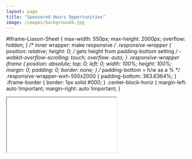 ```yaml
---
layout: page
title: "Sponsored Hours Opportunities"
image: /images/background4.jpg
---
```

<!-- This is copied from https://forum.squarespace.com/topic/64949-i-cant-get-my-google-sheet-to-be-responsive-what-am-i-doing-wrong/-->
#Iframe-Liason-Sheet {
 max-width: 550px;
 max-height: 2000px;
 overflow: hidden;
}
/* inner wrapper: make responsive */
.responsive-wrapper {
 position: relative;
 height: 0;  /* gets height from padding-bottom setting */
 -webkit-overflow-scrolling: touch;
 overflow: auto;
}
.responsive-wrapper iframe {
 position: absolute;
 top: 0;
 left: 0;
 width: 100%;
 height: 100%;
 margin: 0;
 padding: 0;
 border: none;
}
/* padding-bottom = h/w as a % */
.responsive-wrapper-wxh-550x2000 {
 padding-bottom: 363.6364%;
}
.iframe-border {
 border: 1px solid #000;
}
.center-block-horiz {
 margin-left: auto !important;
 margin-right: auto !important;
}
<div id="Iframe-Liason-Sheet" class="iframe-border center-block-horiz">
 <div class="responsive-wrapper responsive-wrapper-wxh-550x2000">
   <iframe src="<iframe src="https://docs.google.com/spreadsheets/d/e/2PACX-1vRKX8StL2UE5yQzp6v_b522RT5-HJXPduVFUMfTLuXXh9Q0M5qAi2WS4gFpUZtUKGyqioiQGqDSV-Rj/pubhtml?widget=true&amp;headers=false"> 
     <p style="font-size: 110%;"><em><strong>ERROR: </strong>An iframe should be displayed here but your browser version does not support iframes.</em> Please update your browser to its most recent version and try again.</p>
   </iframe>
 </div>
</div>
